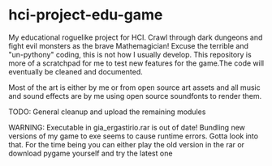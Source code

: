 # hci-project-edu-game



My educational roguelike project for HCI. Crawl through dark dungeons and fight evil monsters as the brave Mathemagician! Excuse the terrible and "un-pythony" coding, this is not how I usually develop. This repository is more of a scratchpad for me to test new features for the game.The code will eventually be cleaned and documented.

Most of the art is either by me or from open source art assets and all music and sound effects are by me using open source soundfonts to render them.

TODO: General cleanup and upload the remaining modules

WARNING: Executable in gia_ergastirio.rar is out of date! 
Bundling new versions of my game to exe seems to cause runtime errors. Gotta look into that.
For the time being you can either play the old version in the rar or download pygame yourself and try the latest one
